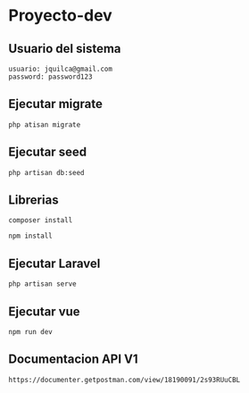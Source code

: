 # Proyecto-dev

## Usuario del sistema
```
usuario: jquilca@gmail.com
password: password123
```
## Ejecutar migrate

```php atisan migrate```

## Ejecutar seed

```php artisan db:seed```

## Librerias
```composer install```

```npm install```

## Ejecutar Laravel

```php artisan serve```

## Ejecutar vue

```npm run dev```

## Documentacion API V1
```
https://documenter.getpostman.com/view/18190091/2s93RUuCBL
```
